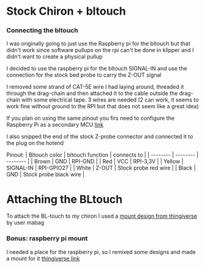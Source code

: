 # Stock Chiron + bltouch

### Connecting the bltouch
I was originally going to just use the Raspberry pi for the bltouch but that didn't work since software pullups on the rpi can't be done in klipper and I didn't want to create a physical pullup

I decided to use the raspberry pi for the bltouch SIGNAL-IN and use the connection for the stock bed probe to carry the Z-OUT signal

I removed some strand of CAT-5E wire I had laying around, threaded it through the drag-chain and then attached it to the cable outside the drag-chain with some electrical tape. 3 wires are needed (2 can work, it seems to work fine without ground to the RPI but that does not seem like a great idea)

If you plan on using the same pinout you firs need to configure the Raspberry Pi as a secondary MCU [link](https://www.klipper3d.org/RPi_microcontroller.html)

I also snipped the end of the stock Z-probe connector and connected it to the plug on the hotend


Pinout:
| Bltouch color | bltouch function | connects to |
| --------      |    --------      | --------    |
| Brown         |    GND           | RPI-GND     |
| Red           |    VCC           | RPI-3,3V    |
| Yellow        |  SIGNAL-IN       | RPI-GPIO27  |
| White         |  Z-OUT           | Stock probe red wire |
| Black         |  GND             | Stock probe black wire |



# Attaching the BLtouch

To attach the BL-touch to my chiron I used a [mount design from thingiverse](https://thingiverse.com/thing:4677134) by user mabag

### Bonus: raspberry pi mount
I needed a place for the raspberry pi, so I remixed some designs and made a mount for it [thingiverse link](https://www.thingiverse.com/thing:6023394)

